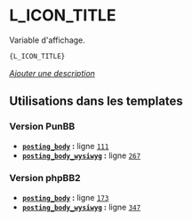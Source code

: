 # L_ICON_TITLE


Variable d'affichage.

```html
{L_ICON_TITLE}
```

[*Ajouter une description*](https://fa-tvars.appspot.com/var/L_ICON_TITLE)

## Utilisations dans les templates

### Version PunBB
* __[`posting_body`](../tpl/var/punbb/posting_body.md#readme) :__ ligne [`111`](../tpl/src/punbb/posting_body.tpl#L111)
* __[`posting_body_wysiwyg`](../tpl/var/punbb/posting_body_wysiwyg.md#readme) :__ ligne [`267`](../tpl/src/punbb/posting_body_wysiwyg.tpl#L267)

### Version phpBB2
* __[`posting_body`](../tpl/var/subsilver/posting_body.md#readme) :__ ligne [`173`](../tpl/src/subsilver/posting_body.tpl#L173)
* __[`posting_body_wysiwyg`](../tpl/var/subsilver/posting_body_wysiwyg.md#readme) :__ ligne [`347`](../tpl/src/subsilver/posting_body_wysiwyg.tpl#L347)